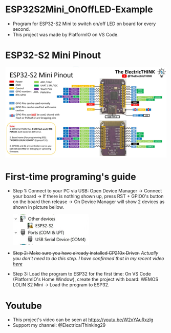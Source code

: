 # ESP32S2Mini_OnOffLED-Example
- Program for ESP32-S2 Mini to switch on/off LED on board for every second.
- This project was made by PlatformIO on VS Code.
# ESP32-S2 Mini Pinout
 ![ESP32-S2 Mini Pinout](ESP32S2MminiPinout.jpg)

# First-time programing's guide
- Step 1: Connect to your PC via USB: Open Device Manager -> Connect your board -> If there is nothing shown up, press RST + GPIO0's button
 on the board then release -> On Device Manager will show 2 devices as shown in picture bellow.

  ![Image 1](./pic1.jpg)

- ~~Step 2: Make sure you have already installed CP210x Driver.~~ _Actually you don't need to do this step. I have confirmed that in my recent video [here](https://youtu.be/PTaIUJnYurg)_
- Step 3: Load the program to ESP32 for the first time: On VS Code (PlatformIO's Home Window), create the project with board: WEMOS LOLIN S2 Mini
-> Load the program to ESP32.
# Youtube
- This project's video can be seen at https://youtu.be/W2xYAuRxzlg
- Support my channel: @ElectricalThinking29
